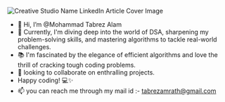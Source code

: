 ![Creative Studio Name LinkedIn Article Cover Image](https://github.com/itstabrez/itstabrez/assets/104494563/147b81aa-4e97-49ac-acdd-6fc73e9438c5)
- 👋 Hi, I’m @Mohammad Tabrez Alam
- 👀 Currently, I'm diving deep into the world of DSA, sharpening my problem-solving skills, and mastering algorithms to tackle real-world challenges.
- 📚 I'm fascinated by the elegance of efficient algorithms and love the thrill of cracking tough coding problems.
- 💞️ looking to collaborate on enthralling projects.
- Happy coding! 💻✨
- 📫 you can reach me through my mail id :- tabrezamrath@gmail.com

<!---
itstabrez/itstabrez is a ✨ special ✨ repository because its `README.md` (this file) appears on your GitHub profile.
You can click the Preview link to take a look at your changes.
--->

